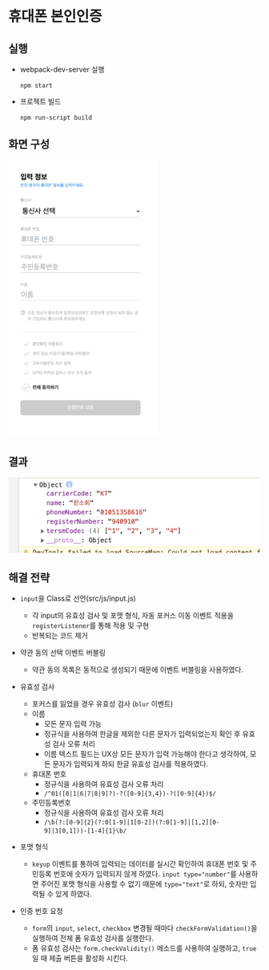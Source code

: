 # 휴대폰 본인인증

## 실행

- webpack-dev-server 실행
  ```
  npm start
  ```
- 프로젝트 빌드
  ```
  npm run-script build
  ```

## 화면 구성

<img src="./images/screen.png?raw=true" alt="screen" width="300" />

## 결과

![result](./images/result.png?raw=true)

## 해결 전략

- `input`을 Class로 선언(src/js/input.js)

  - 각 input의 유효성 검사 및 포맷 형식, 자동 포커스 이동 이벤트 적용을 `registerListener`를 통해 적용 및 구현
  - 반복되는 코드 제거

- 약관 동의 선택 이벤트 버블링

  - 약관 동의 목록은 동적으로 생성되기 때문에 이벤트 버블링을 사용하였다.

- 유효성 검사

  - 포커스를 잃었을 경우 유효성 검사 (`blur` 이벤트)
  - 이름
    - 모든 문자 입력 가능
    - 정규식을 사용하여 한글을 제외한 다른 문자가 입력되었는지 확인 후 유효성 검사 오류 처리
    - 이름 텍스트 필드는 UX상 모든 문자가 입력 가능해야 한다고 생각하여, 모든 문자가 입력되게 하되 한글 유효성 검사를 적용하였다.
  - 휴대폰 번호
    - 정규식을 사용하여 유효성 검사 오류 처리
    - `/^01([0|1|6|7|8|9]?)-?([0-9]{3,4})-?([0-9]{4})$/`
  - 주민등록번호
    - 정규식을 사용하여 유효성 검사 오류 처리
    - `/\b(?:[0-9]{2}(?:0[1-9]|1[0-2])(?:0[1-9]|[1,2][0-9]|3[0,1]))-[1-4]{1}\b/`

- 포맷 형식

  - `keyup` 이벤트를 통하여 입력되는 데이터를 실시간 확인하여 휴대폰 번호 및 주민등록 번호에 숫자가 입력되지 않게 하였다. `input type="number"`를 사용하면 주어진 포맷 형식을 사용할 수 없기 때문에 `type="text"`로 하되, 숫자만 입력될 수 있게 하였다.

- 인증 번호 요청
  - `form`의 `input`, `select`, `checkbox` 변경될 때마다 `checkFormValidation()`을 실행하여 전체 폼 유효성 검사를 실행한다.
  - 폼 유효성 검사는 `form.checkValidity()` 메소드를 사용하여 실행하고, `true`일 때 제출 버튼을 활성화 시킨다.
